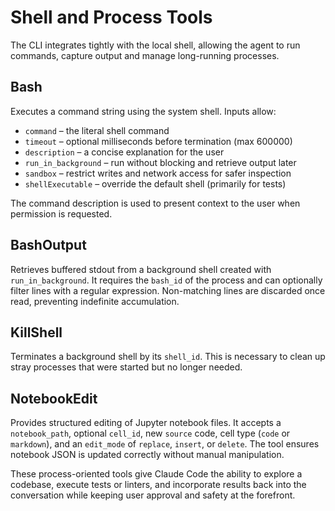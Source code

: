 # Shell and Process Tools

The CLI integrates tightly with the local shell, allowing the agent to run commands, capture output and manage long-running processes.

## Bash
Executes a command string using the system shell. Inputs allow:

- `command` – the literal shell command
- `timeout` – optional milliseconds before termination (max 600000)
- `description` – a concise explanation for the user
- `run_in_background` – run without blocking and retrieve output later
- `sandbox` – restrict writes and network access for safer inspection
- `shellExecutable` – override the default shell (primarily for tests)

The command description is used to present context to the user when permission is requested.

## BashOutput
Retrieves buffered stdout from a background shell created with `run_in_background`. It requires the `bash_id` of the process and can optionally filter lines with a regular expression. Non-matching lines are discarded once read, preventing indefinite accumulation.

## KillShell
Terminates a background shell by its `shell_id`. This is necessary to clean up stray processes that were started but no longer needed.

## NotebookEdit
Provides structured editing of Jupyter notebook files. It accepts a `notebook_path`, optional `cell_id`, new `source` code, cell type (`code` or `markdown`), and an `edit_mode` of `replace`, `insert`, or `delete`. The tool ensures notebook JSON is updated correctly without manual manipulation.

These process-oriented tools give Claude Code the ability to explore a codebase, execute tests or linters, and incorporate results back into the conversation while keeping user approval and safety at the forefront.


